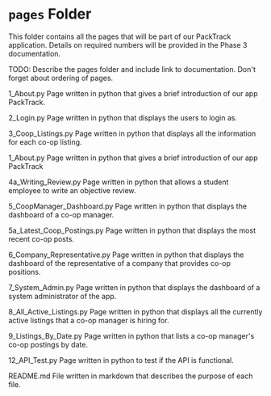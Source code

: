 # `pages` Folder

This folder contains all the pages that will be part of our PackTrack application. Details on required numbers will be provided in the Phase 3 documentation.

TODO: Describe the pages folder and include link to documentation. Don't forget about ordering of pages.

1_About.py
Page written in python that gives a brief introduction of our app PackTrack.

2_Login.py
Page written in python that displays the users to login as.

3_Coop_Listings.py
Page written in python that displays all the information for each co-op listing.

1_About.py
Page written in python that gives a brief introduction of our app PackTrack

4a_Writing_Review.py
Page written in python that allows a student employee to write an objective review.

5_CoopManager_Dashboard.py
Page written in python that displays the dashboard of a co-op manager.

5a_Latest_Coop_Postings.py
Page written in python that displays the most recent co-op posts.

6_Company_Representative.py
Page written in python that displays the dashboard of the representative of a company that provides co-op positions.

7_System_Admin.py
Page written in python that displays the dashboard of a system administrator of the app.

8_All_Active_Listings.py
Page written in python that displays all the currently active listings that a co-op manager is hiring for.

9_Listings_By_Date.py
Page written in python that lists a co-op manager's co-op postings by date.

12_API_Test.py
Page written in python to test if the API is functional.

README.md
File written in markdown that describes the purpose of each file.